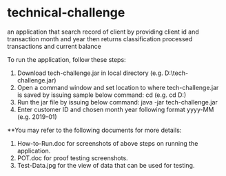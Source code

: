 # technical-challenge
an application that search record of client by providing client id and transaction month and year then returns classification processed transactions and current balance


To run the application, follow these steps:

1. Download tech-challenge.jar in local directory (e.g. D:\tech-challenge.jar)
2. Open a command window and set location to where tech-challenge.jar is saved by issuing sample below command:
    cd <directory> (e.g. cd D:\)
3. Run the jar file by issuing below command:
    java -jar tech-challenge.jar
4. Enter customer ID and chosen month year following format yyyy-MM (e.g. 2019-01)
  
**You may refer to the following documents for more details:

1. How-to-Run.doc for screenshots of above steps on running the application.
2. POT.doc for proof testing screenshots.
3. Test-Data.jpg for the view of data that can be used for testing. 

